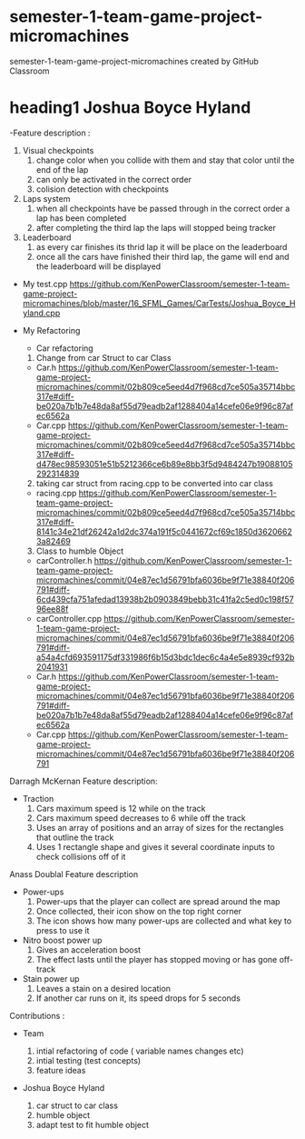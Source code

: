 # semester-1-team-game-project-micromachines
semester-1-team-game-project-micromachines created by GitHub Classroom


# heading1 Joshua Boyce Hyland

-Feature description :
1. Visual checkpoints
    1. change color when you collide with them and stay that color until the end of the lap
    2. can only be activated in the correct order
    3.  colision detection with checkpoints
2. Laps system
    1. when all checkpoints have be passed through in the correct order a lap has been completed
    2. after completing the third lap the laps will stopped being tracker
3. Leaderboard
    1. as every car finishes its thrid lap it will be place on the leaderboard
    2. once all the cars have finished their third lap, the game will end and the leaderboard will be displayed 
 - My test.cpp
 https://github.com/KenPowerClassroom/semester-1-team-game-project-micromachines/blob/master/16_SFML_Games/CarTests/Joshua_Boyce_Hyland.cpp
 - My Refactoring
    - Car refactoring
    1. Change from car Struct to car Class
    - Car.h
    https://github.com/KenPowerClassroom/semester-1-team-game-project-micromachines/commit/02b809ce5eed4d7f968cd7ce505a35714bbc317e#diff-be020a7b1b7e48da8af55d79eadb2af1288404a14cefe06e9f96c87afec6562a
    - Car.cpp
     https://github.com/KenPowerClassroom/semester-1-team-game-project-micromachines/commit/02b809ce5eed4d7f968cd7ce505a35714bbc317e#diff-d478ec98593051e51b5212366ce6b89e8bb3f5d9484247b19088105292314839
    2. taking car struct from racing.cpp to be converted into car class
     - racing.cpp
     https://github.com/KenPowerClassroom/semester-1-team-game-project-micromachines/commit/02b809ce5eed4d7f968cd7ce505a35714bbc317e#diff-8141c34e21df26242a1d2dc374a191f5c0441672cf69c1850d36206623a82469
   
    3. Class to humble Object 
      - carController.h
      https://github.com/KenPowerClassroom/semester-1-team-game-project-micromachines/commit/04e87ec1d56791bfa6036be9f71e38840f206791#diff-6cd439cfa751afedad13938b2b0903849bebb31c41fa2c5ed0c198f5796ee88f
      - carController.cpp
      https://github.com/KenPowerClassroom/semester-1-team-game-project-micromachines/commit/04e87ec1d56791bfa6036be9f71e38840f206791#diff-a54a4cfd693591175df331986f6b15d3bdc1dec6c4a4e5e8939cf932b2041931
      - Car.h
      https://github.com/KenPowerClassroom/semester-1-team-game-project-micromachines/commit/04e87ec1d56791bfa6036be9f71e38840f206791#diff-be020a7b1b7e48da8af55d79eadb2af1288404a14cefe06e9f96c87afec6562a
      - Car.cpp
    https://github.com/KenPowerClassroom/semester-1-team-game-project-micromachines/commit/04e87ec1d56791bfa6036be9f71e38840f206791

Darragh McKernan
Feature description: 
- Traction
    1. Cars maximum speed is 12 while on the track
    2. Cars maximum speed decreases to 6 while off the track
    3. Uses an array of positions and an array of sizes for the rectangles
       that outline the track
    4. Uses 1 rectangle shape and gives it several coordinate 
    inputs to check collisions off of it

Anass Doublal
Feature description
- Power-ups
    1. Power-ups that the player can collect are spread around the map
    2. Once collected, their icon show on the top right corner
    3. The icon shows how many power-ups are collected and what key to press to use it
- Nitro boost power up
    1. Gives an acceleration boost 
    2. The effect lasts until the player has stopped moving or has gone off-track
- Stain power up
    1. Leaves a stain on a desired location
    2. If another car runs on it, its speed drops for 5 seconds

Contributions :

- Team
    1. intial refactoring of code ( variable names changes etc)
    2. intial testing (test concepts)
    3. feature ideas

- Joshua Boyce Hyland
    1. car struct to car class
    2. humble object
    3. adapt test to fit humble object 

    


